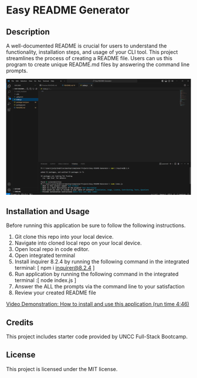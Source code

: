 # Easy README Generator 

## Description
 A well-documented README is crucial for users to understand the functionality, installation steps, and usage of your CLI tool. This project streamlines the process of creating a README file. Users can us this program to create unique README.md files by answering the command line prompts. 

![screanshot of application in use](imgs/finished.png)


## Installation and Usage 

Before running this application be sure to follow the following instructions. 
1. Git clone this repo into your local device. 
2. Navigate into cloned local repo on your local device. 
3. Open local repo in code editor. 
4. Open integrated terminal 
5. Install inquirer 8.2.4 by running the following command in the integrated terminal: [ npm i inquirer@8.2.4 ]
6. Run application by running the following command in the integrated terminal :[ node index.js ]
7. Answer the ALL the prompts via the command line to your satisfaction
8. Review your created  README file 

[Video Demonstration: How to install and use this application (run time 4:46)](https://drive.google.com/file/d/1ITeqT2yn9MVW296IuBpRRbtV7zGEr-ZV/view)

## Credits
This project includes starter code provided by UNCC Full-Stack Bootcamp.

## License
This project is licensed under the MIT license. 
